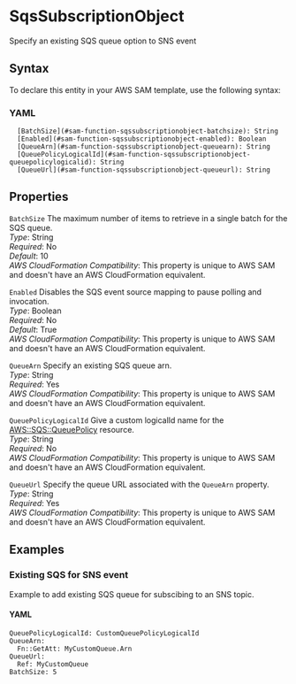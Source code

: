 # SqsSubscriptionObject<a name="sam-property-function-sqssubscriptionobject"></a>

Specify an existing SQS queue option to SNS event

## Syntax<a name="sam-property-function-sqssubscriptionobject-syntax"></a>

To declare this entity in your AWS SAM template, use the following syntax:

### YAML<a name="sam-property-function-sqssubscriptionobject-syntax.yaml"></a>

```
  [BatchSize](#sam-function-sqssubscriptionobject-batchsize): String
  [Enabled](#sam-function-sqssubscriptionobject-enabled): Boolean
  [QueueArn](#sam-function-sqssubscriptionobject-queuearn): String
  [QueuePolicyLogicalId](#sam-function-sqssubscriptionobject-queuepolicylogicalid): String
  [QueueUrl](#sam-function-sqssubscriptionobject-queueurl): String
```

## Properties<a name="sam-property-function-sqssubscriptionobject-properties"></a>

 `BatchSize`   <a name="sam-function-sqssubscriptionobject-batchsize"></a>
The maximum number of items to retrieve in a single batch for the SQS queue\.  
*Type*: String  
*Required*: No  
*Default*: 10  
*AWS CloudFormation Compatibility*: This property is unique to AWS SAM and doesn't have an AWS CloudFormation equivalent\.

 `Enabled`   <a name="sam-function-sqssubscriptionobject-enabled"></a>
Disables the SQS event source mapping to pause polling and invocation\.  
*Type*: Boolean  
*Required*: No  
*Default*: True  
*AWS CloudFormation Compatibility*: This property is unique to AWS SAM and doesn't have an AWS CloudFormation equivalent\.

 `QueueArn`   <a name="sam-function-sqssubscriptionobject-queuearn"></a>
Specify an existing SQS queue arn\.  
*Type*: String  
*Required*: Yes  
*AWS CloudFormation Compatibility*: This property is unique to AWS SAM and doesn't have an AWS CloudFormation equivalent\.

 `QueuePolicyLogicalId`   <a name="sam-function-sqssubscriptionobject-queuepolicylogicalid"></a>
Give a custom logicalId name for the [AWS::SQS::QueuePolicy](https://docs.aws.amazon.com/AWSCloudFormation/latest/UserGuide/aws-resource-sqs-queuepolicy.html) resource\.  
*Type*: String  
*Required*: No  
*AWS CloudFormation Compatibility*: This property is unique to AWS SAM and doesn't have an AWS CloudFormation equivalent\.

 `QueueUrl`   <a name="sam-function-sqssubscriptionobject-queueurl"></a>
Specify the queue URL associated with the `QueueArn` property\.  
*Type*: String  
*Required*: Yes  
*AWS CloudFormation Compatibility*: This property is unique to AWS SAM and doesn't have an AWS CloudFormation equivalent\.

## Examples<a name="sam-property-function-sqssubscriptionobject--examples"></a>

### Existing SQS for SNS event<a name="sam-property-function-sqssubscriptionobject--examples--existing-sqs-for-sns-event"></a>

Example to add existing SQS queue for subscibing to an SNS topic\.

#### YAML<a name="sam-property-function-sqssubscriptionobject--examples--existing-sqs-for-sns-event--yaml"></a>

```
QueuePolicyLogicalId: CustomQueuePolicyLogicalId
QueueArn:
  Fn::GetAtt: MyCustomQueue.Arn
QueueUrl:
  Ref: MyCustomQueue
BatchSize: 5
```